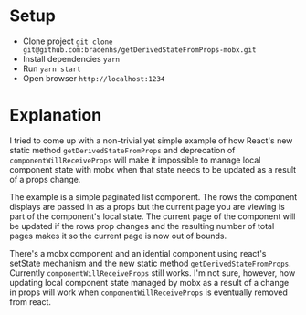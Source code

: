 # Setup

* Clone project `git clone git@github.com:bradenhs/getDerivedStateFromProps-mobx.git`
* Install dependencies `yarn`
* Run `yarn start`
* Open browser `http://localhost:1234`

# Explanation

I tried to come up with a non-trivial yet simple example of how React's
new static method `getDerivedStateFromProps` and deprecation of
`componentWillReceiveProps` will make it impossible to manage local
component state with mobx when that state needs to be updated as a result
of a props change.

The example is a simple paginated list component. The rows the component
displays are passed in as a props but the current page you are viewing
is part of the component's local state. The current page of the component
will be updated if the rows prop changes and the resulting number of total
pages makes it so the current page is now out of bounds.

There's a mobx component and an idential component using react's setState
mechanism and the new static method `getDerivedStateFromProps`. Currently
`componentWillReceiveProps` still works. I'm not sure, however, how
updating local component state managed by mobx as a result of a change in
props will work when `componentWillReceiveProps` is eventually removed from
react.
